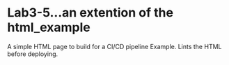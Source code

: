 # Lab3-5...an extention of the html_example
A simple HTML page to build for a CI/CD pipeline Example.  Lints the HTML before deploying.
